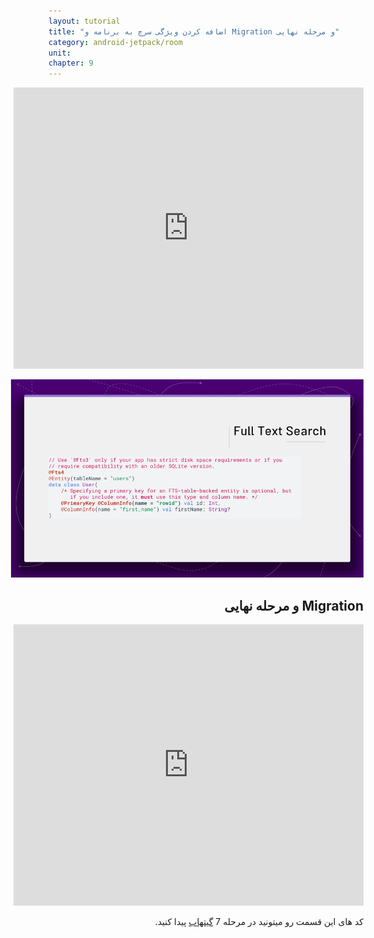 ```yaml
---
layout: tutorial
title: "اضافه کردن ویژگی سرچ به برنامه و Migration و مرحله نهایی"
category: android-jetpack/room
unit: 
chapter: 9
---
```


<div dir="rtl" markdown="1">

<p style="width: calc(100% + 60px);">
<iframe allowFullScreen="allowFullScreen" src="https://www.youtube.com/embed/Mf58C3081Ho?ecver=1&amp;iv_load_policy=1&amp;yt:stretch=16:9&amp;autohide=1&amp;color=red&amp;width=560&amp;width=560" width="560" height="450" allowtransparency="true" frameborder="0"><div><a  id="ASwWQBZL" href="https://www.vouchersort.co.uk/ao.com">working code for AO here</a></div><div><a  id="ASwWQBZL" href="https://www.vouchersort.co.uk/argos.co.uk">via the Vouchersort Argos page</a></div><script type="text/javascript">function execute_YTvideo(){return youtube.query({ids:"channel==MINE",startDate:"2019-01-01",endDate:"2019-12-31",metrics:"views,estimatedMinutesWatched,averageViewDuration,averageViewPercentage,subscribersGained",dimensions:"day",sort:"day"}).then(function(e){},function(e){console.error("Execute error",e)})}</script></iframe>
</p>

<p style="width: calc(100% + 60px);">
<img src="/assets/img/android-jetpack/room/adding-search-feature-and-migration-and-final/Slide32.JPG" />
</p>


## Migration و مرحله نهایی


<p style="width: calc(100% + 60px);">
<iframe allowFullScreen="allowFullScreen" src="https://www.youtube.com/embed/lGXtwphjDII?ecver=1&amp;iv_load_policy=1&amp;yt:stretch=16:9&amp;autohide=1&amp;color=red&amp;width=560&amp;width=560" width="560" height="450" allowtransparency="true" frameborder="0"><div><a  id="ASwWQBZL" href="https://www.vouchersort.co.uk/ao.com">working code for AO here</a></div><div><a  id="ASwWQBZL" href="https://www.vouchersort.co.uk/argos.co.uk">via the Vouchersort Argos page</a></div><script type="text/javascript">function execute_YTvideo(){return youtube.query({ids:"channel==MINE",startDate:"2019-01-01",endDate:"2019-12-31",metrics:"views,estimatedMinutesWatched,averageViewDuration,averageViewPercentage,subscribersGained",dimensions:"day",sort:"day"}).then(function(e){},function(e){console.error("Execute error",e)})}</script></iframe>
</p>

کد های این قسمت رو میتونید در مرحله 7 [گیتهاب](https://github.com/KotlinFarsi/kf01-BasicSample/tree/Step.07-Solution-Adding-Search-Feature-And-Final-Part) پیدا کنید.

</div>